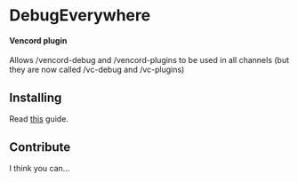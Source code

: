 # DebugEverywhere
#### Vencord plugin
Allows /vencord-debug and /vencord-plugins to be used in all channels (but they are now called /vc-debug and /vc-plugins)

## Installing
Read [this](https://discord.com/channels/1015060230222131221/1257038407503446176) guide.

## Contribute

I think you can...
